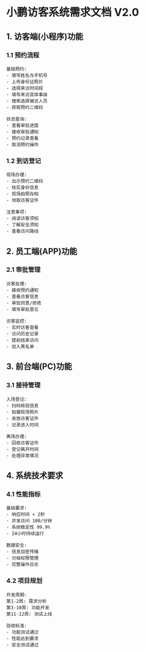 # 小鹏访客系统需求文档 V2.0

## 1. 访客端(小程序)功能

### 1.1 预约流程
```
基础预约:
- 填写姓名与手机号
- 上传身份证照片
- 选择来访时间段
- 填写来访具体事由
- 搜索选择被访人员
- 获取预约二维码

状态查询:
- 查看审批进度
- 接收审批通知
- 预约记录查看
- 取消预约操作
```

### 1.2 到访登记
```
现场办理:
- 出示预约二维码
- 核实身份信息
- 现场拍照存档
- 领取访客证件

注意事项:
- 阅读访客须知
- 了解安全须知
- 查看访问路线
```

## 2. 员工端(APP)功能

### 2.1 审批管理
```
访客处理:
- 接收预约通知
- 查看访客信息
- 审批同意/拒绝
- 填写审批意见

访客监控:
- 实时访客查看
- 访问历史记录
- 提前结束访问
- 加入黑名单
```

## 3. 前台端(PC)功能

### 3.1 接待管理
```
入场登记:
- 扫码核验信息
- 拍摄现场照片
- 发放访客证件
- 记录进入时间

离场办理:
- 回收访客证件
- 登记离开时间
- 处理异常情况
```

## 4. 系统技术要求

### 4.1 性能指标
```
基础要求:
- 响应时间 < 2秒
- 并发访问 100/分钟
- 系统稳定性 99.9%
- 24小时持续运行

数据安全:
- 信息加密传输
- 分级权限管理
- 完整操作日志
```

### 4.2 项目规划
```
开发周期:
第1-2周: 需求分析
第3-10周: 功能开发
第11-12周: 测试上线

验收标准:
- 功能测试通过
- 性能达到要求
- 安全测试通过
```